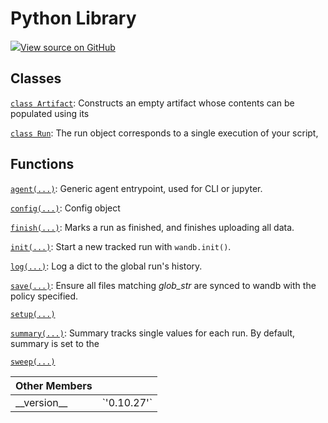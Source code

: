 # Python Library

[![](https://www.tensorflow.org/images/GitHub-Mark-32px.png)View source on GitHub](https://www.github.com/wandb/client/tree/c129c32964aca6a8509d98a0cc3c9bc46f2d8a4c/wandb/__init__.py)

## Classes

[`class Artifact`](artifact.md): Constructs an empty artifact whose contents can be populated using its

[`class Run`](run.md): The run object corresponds to a single execution of your script,

## Functions

[`agent(...)`](agent.md): Generic agent entrypoint, used for CLI or jupyter.

[`config(...)`](config.md): Config object

[`finish(...)`](finish.md): Marks a run as finished, and finishes uploading all data.

[`init(...)`](init.md): Start a new tracked run with `wandb.init()`.

[`log(...)`](log.md): Log a dict to the global run's history.

[`save(...)`](save.md): Ensure all files matching _glob\_str_ are synced to wandb with the policy specified.

[`setup(...)`](setup.md)

[`summary(...)`](summary.md): Summary tracks single values for each run. By default, summary is set to the

[`sweep(...)`](sweep.md)

| Other Members |  |
| :--- | :--- |
|  \_\_version\_\_ |  \`'0.10.27'\` |

